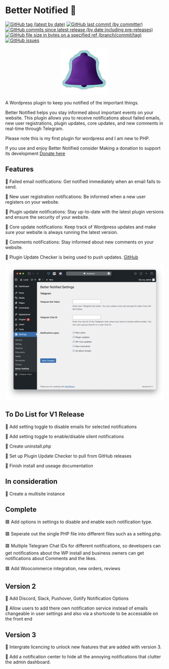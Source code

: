 # Better Notified 🔔

<a target="_blank" href="https://github.com/Reupenny/Better-Notified"><img alt="GitHub tag (latest by date)" src="https://img.shields.io/github/v/tag/Reupenny/Better-notified?label=version"></a> <a target="_blank" href="https://github.com/Reupenny/Better-Notified"><img alt="GitHub last commit (by committer)" src="https://img.shields.io/github/last-commit/Reupenny/Better-Notified"></a> <a target="_blank" href="https://github.com/Reupenny/Better-Notified"><img alt="GitHub commits since latest release (by date including pre-releases)" src="https://img.shields.io/github/commits-since/Reupenny/Better-Notified/v0.2.0-beta?include_prereleases"></a> <a target="_blank" href="https://github.com/Reupenny/Better-Notified"><img alt="GitHub file size in bytes on a specified ref (branch/commit/tag)" src="https://img.shields.io/github/size/Reupenny/Better-Notified/versions/Better-Notified-0.2.0b.zip?label=Plugin%20size"></a> <a target="_blank" href="https://github.com/Reupenny/Better-Notified"><img alt="GitHub issues" src="https://img.shields.io/github/issues/Reupenny/Better-notified"></a>

<div align="center" width="100%">
    <img src="./public/icon.svg" width="150" alt="" />
</div>

A Wordpress plugin to keep you notified of the important things.

Better Notified helps you stay informed about important events on your website. This plugin allows you to receive notifications about failed emails, new user registrations, plugin updates, core updates, and new comments in real-time through Telegram.

Please note this is my first plugin for wordpress and I am new to PHP.

If you use and enjoy Better Notified consider Making a donation to support its development [Donate here](https://azurestudio.co.nz)

## Features

🔷 Failed email notifications:
Get notified immediately when an email fails to send.

🔷 New user registration notifications:
Be informed when a new user registers on your website.

🔷 Plugin update notifications:
Stay up-to-date with the latest plugin versions and ensure the security of your website.

🔷 Core update notifications:
Keep track of Wordpress updates and make sure your website is always running the latest version.

🔷 Comments notifications:
Stay informed about new comments on your website.

🔷 Plugin Update Checker is being used to push updates. [GitHub](https://github.com/YahnisElsts/plugin-update-checker)

<div align="center" width="100%">
    <img src="public/Screenshot_1.png" alt="" />
</div>

## To Do List for V1 Release

🔲 Add setting toggle to disable emails for selected notifications

🔲 Add setting toggle to enable/disable silent notifications

🔲 Create uninstall.php

🔲 Set up Plugin Update Checker to pull from GitHub releases

🔲 Finish install and useage documentation

## In consideration

🔲 Create a multisite instance

## Complete

🟩 Add options in settings to disable and enable each notification type.

🟩 Seperate out the single PHP file into different files such as a setting.php.

🟩 Multiple Telegram Chat IDs for different notifications, so developers can get notifications about the WP install and business owners can get notifications about Comments and the likes.

🟩 Add Woocommerce integration, new orders, reviews

## Version 2

🔲 Add Discord, Slack, Pushover, Gotify Notification Options

🔲 Allow users to add there own notification service instead of emails
    changeable in user settings and also via a shortcode to be accessable on the front end

## Version 3

🔲 Intergrate licencing to unlock new features that are added with version 3.

🔲 Add a notification center to hide all the annoying notifications that clutter the admin dashboard.
